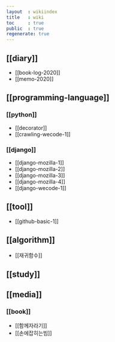 ```yaml
---
layout  : wikiindex
title   : wiki
toc     : true
public  : true
regenerate: true
---
```



## [[diary]]

* [[book-log-2020]]
* [[memo-2020]]

## [[programming-language]]

### [[python]]

* [[decorator]]
* [[crawling-wecode-1]]

### [[django]]

* [[django-mozilla-1]]
* [[django-mozilla-2]]
* [[django-mozilla-3]]
* [[django-mozilla-4]]
* [[django-wecode-1]]

## [[tool]]

* [[github-basic-1]]

## [[algorithm]]

* [[재귀함수]]


## [[study]]

## [[media]]

### [[book]]

* [[함께자라기]]
* [[손에잡히는빔]]

